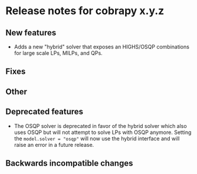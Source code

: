 # Release notes for cobrapy x.y.z

## New features

* Adds a new "hybrid" solver that exposes an HIGHS/OSQP combinations for large scale
  LPs, MILPs, and QPs.

## Fixes

## Other

## Deprecated features

* The OSQP solver is deprecated in favor of the hybrid solver which also uses OSQP but
  will not attempt to solve LPs with OSQP anymore. Setting the `model.solver = "osqp"`
  will now use the hybrid interface and will raise an error in a future release.

## Backwards incompatible changes
